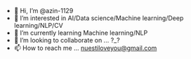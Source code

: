 - 👋 Hi, I’m @azin-1129
- 👀 I’m interested in AI/Data science/Machine learning/Deep learning/NLP/CV
- 🌱 I’m currently learning Machine learning/NLP
- 💞️ I’m looking to collaborate on ... ?_?
- 📫 How to reach me ... nuestiloveyou@gmail.com

<!---
azin-1129/azin-1129 is a ✨ special ✨ repository because its `README.md` (this file) appears on your GitHub profile.
You can click the Preview link to take a look at your changes.
--->
